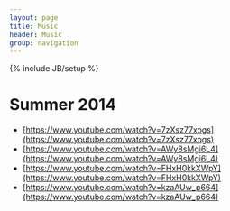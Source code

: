 ```yaml
---
layout: page
title: Music
header: Music
group: navigation
---
```

{% include JB/setup %}

# Summer 2014
- [https://www.youtube.com/watch?v=7zXsz77xogs](https://www.youtube.com/watch?v=7zXsz77xogs)
- [https://www.youtube.com/watch?v=AWy8sMgi6L4](https://www.youtube.com/watch?v=AWy8sMgi6L4)
- [https://www.youtube.com/watch?v=FHxH0kkXWpY](https://www.youtube.com/watch?v=FHxH0kkXWpY)
- [https://www.youtube.com/watch?v=kzaAUw_p664](https://www.youtube.com/watch?v=kzaAUw_p664)